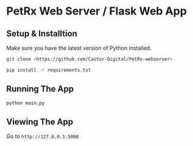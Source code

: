 # PetRx Web Server / Flask Web App

## Setup & Installtion

Make sure you have the latest version of Python installed.

```bash
git clone <https://github.com/Castor-Digital/PetRx-webserver>
```

```bash
pip install -r requirements.txt
```

## Running The App

```bash
python main.py
```

## Viewing The App

Go to `http://127.0.0.1:5000`
